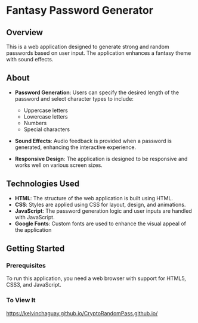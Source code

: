 # Fantasy Password Generator

## Overview 
This is a web application designed to generate strong and random passwords based on user input. The application enhances a fantasy theme with sound effects. 

## About
- **Password Generation**: Users can specify the desired length of the password and select character types to include:
  - Uppercase letters
  - Lowercase letters
  - Numbers
  - Special characters
    
- **Sound Effects**: Audio feedback is provided when a password is generated, enhancing the interactive experience.

- **Responsive Design**: The application is designed to be responsive and works well on various screen sizes.

 ## Technologies Used

- **HTML**: The structure of the web application is built using HTML.
- **CSS**: Styles are applied using CSS for layout, design, and animations.
- **JavaScript**: The password generation logic and user inputs are handled with JavaScript.
- **Google Fonts**: Custom fonts are used to enhance the visual appeal of the application
   
## Getting Started

### Prerequisites

To run this application, you need a web browser with support for HTML5, CSS3, and JavaScript.

### To View It
https://kelvinchaguay.github.io/CryptoRandomPass.github.io/

